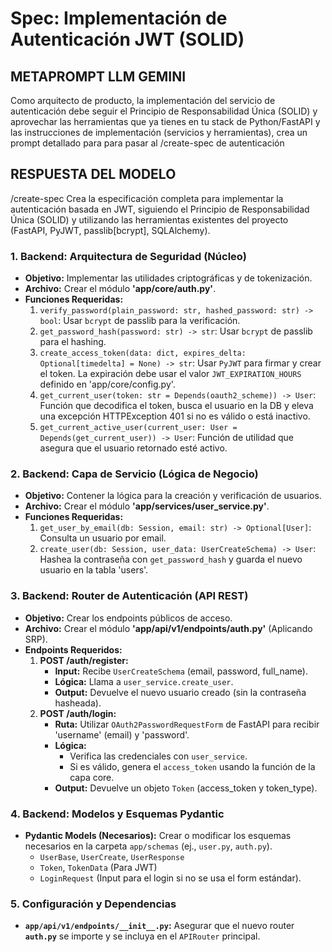# Spec: Implementación de Autenticación JWT (SOLID)

## METAPROMPT LLM GEMINI

Como arquitecto de producto, la implementación del servicio de autenticación debe seguir el Principio de Responsabilidad Única (SOLID) y aprovechar las herramientas que ya tienes en tu stack de Python/FastAPI y las instrucciones de implementación (servicios y herramientas), crea un prompt detallado para para pasar al /create-spec de autenticación

## RESPUESTA DEL MODELO

/create-spec
Crea la especificación completa para implementar la autenticación basada en JWT, siguiendo el Principio de Responsabilidad Única (SOLID) y utilizando las herramientas existentes del proyecto (FastAPI, PyJWT, passlib[bcrypt], SQLAlchemy).

### 1. Backend: Arquitectura de Seguridad (Núcleo)

- **Objetivo:** Implementar las utilidades criptográficas y de tokenización.
- **Archivo:** Crear el módulo **'app/core/auth.py'**.
- **Funciones Requeridas:**
  1.  `verify_password(plain_password: str, hashed_password: str) -> bool`: Usar `bcrypt` de passlib para la verificación.
  2.  `get_password_hash(password: str) -> str`: Usar `bcrypt` de passlib para el hashing.
  3.  `create_access_token(data: dict, expires_delta: Optional[timedelta] = None) -> str`: Usar `PyJWT` para firmar y crear el token. La expiración debe usar el valor `JWT_EXPIRATION_HOURS` definido en 'app/core/config.py'.
  4.  `get_current_user(token: str = Depends(oauth2_scheme)) -> User`: Función que decodifica el token, busca el usuario en la DB y eleva una excepción HTTPException 401 si no es válido o está inactivo.
  5.  `get_current_active_user(current_user: User = Depends(get_current_user)) -> User`: Función de utilidad que asegura que el usuario retornado esté activo.

### 2. Backend: Capa de Servicio (Lógica de Negocio)

- **Objetivo:** Contener la lógica para la creación y verificación de usuarios.
- **Archivo:** Crear el módulo **'app/services/user_service.py'**.
- **Funciones Requeridas:**
  1.  `get_user_by_email(db: Session, email: str) -> Optional[User]`: Consulta un usuario por email.
  2.  `create_user(db: Session, user_data: UserCreateSchema) -> User`: Hashea la contraseña con `get_password_hash` y guarda el nuevo usuario en la tabla 'users'.

### 3. Backend: Router de Autenticación (API REST)

- **Objetivo:** Crear los endpoints públicos de acceso.
- **Archivo:** Crear el módulo **'app/api/v1/endpoints/auth.py'** (Aplicando SRP).
- **Endpoints Requeridos:**
  1.  **POST /auth/register:**
      - **Input:** Recibe `UserCreateSchema` (email, password, full_name).
      - **Lógica:** Llama a `user_service.create_user`.
      - **Output:** Devuelve el nuevo usuario creado (sin la contraseña hasheada).
  2.  **POST /auth/login:**
      - **Ruta:** Utilizar `OAuth2PasswordRequestForm` de FastAPI para recibir 'username' (email) y 'password'.
      - **Lógica:**
        - Verifica las credenciales con `user_service`.
        - Si es válido, genera el `access_token` usando la función de la capa core.
      - **Output:** Devuelve un objeto `Token` (access_token y token_type).

### 4. Backend: Modelos y Esquemas Pydantic

- **Pydantic Models (Necesarios):** Crear o modificar los esquemas necesarios en la carpeta `app/schemas` (ej., `user.py`, `auth.py`).
  - `UserBase`, `UserCreate`, `UserResponse`
  - `Token`, `TokenData` (Para JWT)
  - `LoginRequest` (Input para el login si no se usa el form estándar).

### 5. Configuración y Dependencias

- **`app/api/v1/endpoints/__init__.py`:** Asegurar que el nuevo router **`auth.py`** se importe y se incluya en el `APIRouter` principal.
